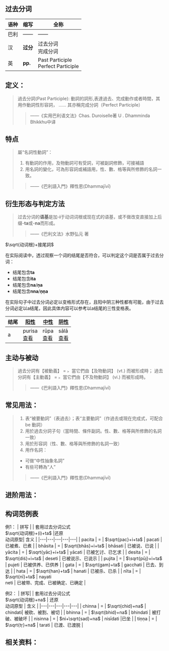 ## 过去分词

|语种|缩写|全称|
|-|-|-|
|巴利|——|——|
|汉|**过分**|过去分词<br>完成分词|
|英|**pp.**|Past Participle<br>Perfect Participle|


## 定义：

>過去分詞(Past Participle): 動詞的詞形,表達過去、完成動作或者時間，其用作動詞性形容詞，
……
其亦稱完成分詞（Perfect Participle）
>>——《实用巴利语文法》Chas. Duroiselle著 U . Dhamminda Bhikkhu中译

## 特点

>屬“名詞性動詞”：
>1. 有動詞的作用，及物動詞可有受詞，可被副詞修飾，可接補語
>2. 用名詞的變化，可為形容詞或補語用，性、數、格等與所修飾的名詞一致。
>>——《巴利語入門》釋性恩(Dhammajīvī)


## 衍生形态与判定方法

>过去分词的**语基**是加-**i**于动词词根或现在式的语基，或不做改变直接加上后缀-**ta**或-**na**而形成。
>>——《巴利文法》水野弘元 著

$\sqrt{动词根}+接尾詞$


在实际阅读中，透过观察一个词的结尾是否符合，可以判定这个词是否属于过去分词：
- 结尾包含**ta**
- 结尾包含**ita**
- 结尾包含**na**/**ṇa**
- 结尾包含**nna**/**ṇṇa**

在实际句子中过去分词必定以变格形式存在，且阳中阴三种性都有可能，由于过去分词必定以a结尾，因此具体内容可以参考以a结尾的三性变格表。

| 结尾 | [阳性](masculine.md) | [中性](neutral.md) |[阴性](feminine.md)|
| - | - | - |-|
| a |purisa<br>[查看](../declension/a-masculine.md)|rūpa<br>[查看](../declension/a-neutral.md)|sālā<br>[查看](../declension/a-feminine.md)|



## 主动与被动

>過去分詞有【被動義】 =﹥ 當它們由【及物動詞】 (vt.) 而被形成時；
過去分詞有【主動義】 =﹥ 當它們由【不及物動詞】 (vi.) 而被形成時。
>>——《巴利語入門》釋性恩(Dhammajīvī)


## 常见用法：

>1. 表“被要動詞”（表過去）；表“主要動詞”（作過去或現在完成式，可配合
be 動詞）
>2. 用於過去分詞子句（當時間、條件副詞。性、數、格等與所修飾的名詞一致）
>3. 用於形容詞（性、數、格等與所修飾的名詞一致）
>4. 用作名詞：
>   - 可做“中性抽象名詞”
>   - 有些可轉為“人”
>>——《巴利語入門》釋性恩(Dhammajīvī)


## 进阶用法：

## 构词范例表
例1：
| 拼写 |  | 套用过去分词公式<br>$\sqrt{动词根}+(i)+ta$ |还原<br>动词原型| 含义 | 
|---|---|---|---|---|
| pacita | = | $\sqrt{pac}+i+ta$ | pacati | 已被煮、已煮 |
| bhāsita | = | $\sqrt{bhās}+i+ta$ | bhāsati | 已被说、已说 |
| yācita | = | $\sqrt{yāc}+i+ta$ | yācati | 已被乞讨、已乞求 |
| desita | = | $\sqrt{diś}+i+ta$ | deseti | 已被说示、已说示 |
| pujita | = | $\sqrt{pūj}+i+ta$ | pujeti | 已被供养、已供养 |
| gata | = | $\sqrt{gam}+ta$ | gacchati | 已去、到达 |
| hata | = | $\sqrt{han}+ta$ | hanati | 已被杀、已杀 |
| nīta | = | $\sqrt{nī}+ta$ | nayati<br>neti | 已被带、完成、已被确定、已确定 |

例2：
| 拼写| | 套用过去分词公式<br>$\sqrt{动词根}+na$ | 还原<br>动词原型 | 含义 |
|---|---|---|---|---|
| chinna | = | $\sqrt{chid}+na$ | chindati| 被砍、被割、被切 |
| bhinna | = | $\sqrt{bhid}+na$ | bhindati | 被打破、被破坏 |
| nisinna | = | $ni+\sqrt{sad}+na$ | nisīdati |已坐 |
| tiṇṇa | = | $\sqrt{tṛ}+na$ | tarati | 已渡、已渡脱 |

## 相关资料：

